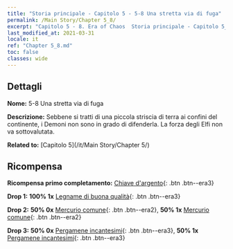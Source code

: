 ```yaml
---
title: "Storia principale - Capitolo 5 - 5-8 Una stretta via di fuga"
permalink: /Main Story/Chapter 5_8/
excerpt: "Capitolo 5 - 8. Era of Chaos  Storia principale - Capitolo 5_8. 5-8 Una stretta via di fuga"
last_modified_at: 2021-03-31
locale: it
ref: "Chapter 5_8.md"
toc: false
classes: wide
---
```


## Dettagli

 **Nome:** 5-8 Una stretta via di fuga

 **Descrizione:** Sebbene si tratti di una piccola striscia di terra ai confini del continente, i Demoni non sono in grado di difenderla. La forza degli Elfi non va sottovalutata.

 **Related to:** [Capitolo 5](/it/Main Story/Chapter 5/)

## Ricompensa

 **Ricompensa primo completamento:** [Chiave d'argento](/it/Items/con_693/){: .btn .btn--era3}

 **Drop 1:** **100% 1x** [Legname di buona qualità](/it/Items/mat_13/){: .btn .btn--era3}

 **Drop 2:** **50% 0x** [Mercurio comune](/it/Items/mat_8/){: .btn .btn--era2}, **50% 1x** [Mercurio comune](/it/Items/mat_8/){: .btn .btn--era2}

 **Drop 3:** **50% 0x** [Pergamene incantesimi](/it/Items/con_694/){: .btn .btn--era3}, **50% 1x** [Pergamene incantesimi](/it/Items/con_694/){: .btn .btn--era3}

